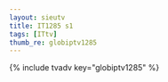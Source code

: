 ```yaml
--- 
layout: sieutv
title: IT1285 s1
tags: [ITtv]
thumb_re: globiptv1285
---
```

{% include tvadv key="globiptv1285" %} 

